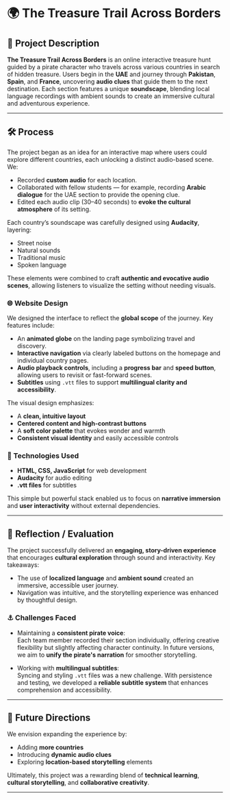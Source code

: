 # 🌍 The Treasure Trail Across Borders

## 📜 Project Description

**The Treasure Trail Across Borders** is an online interactive treasure hunt guided by a pirate character who travels across various countries in search of hidden treasure. Users begin in the **UAE** and journey through **Pakistan**, **Spain**, and **France**, uncovering **audio clues** that guide them to the next destination. Each section features a unique **soundscape**, blending local language recordings with ambient sounds to create an immersive cultural and adventurous experience.

---

## 🛠️ Process

The project began as an idea for an interactive map where users could explore different countries, each unlocking a distinct audio-based scene. We:

- Recorded **custom audio** for each location.
- Collaborated with fellow students — for example, recording **Arabic dialogue** for the UAE section to provide the opening clue.
- Edited each audio clip (30–40 seconds) to **evoke the cultural atmosphere** of its setting.

Each country’s soundscape was carefully designed using **Audacity**, layering:

- Street noise  
- Natural sounds  
- Traditional music  
- Spoken language

These elements were combined to craft **authentic and evocative audio scenes**, allowing listeners to visualize the setting without needing visuals.

### 🌐 Website Design

We designed the interface to reflect the **global scope** of the journey. Key features include:

- An **animated globe** on the landing page symbolizing travel and discovery.
- **Interactive navigation** via clearly labeled buttons on the homepage and individual country pages.
- **Audio playback controls**, including a **progress bar** and **speed button**, allowing users to revisit or fast-forward scenes.
- **Subtitles** using `.vtt` files to support **multilingual clarity and accessibility**.

The visual design emphasizes:

- A **clean, intuitive layout**  
- **Centered content and high-contrast buttons**  
- A **soft color palette** that evokes wonder and warmth  
- **Consistent visual identity** and easily accessible controls  

### 🧰 Technologies Used

- **HTML, CSS, JavaScript** for web development  
- **Audacity** for audio editing  
- **.vtt files** for subtitles

This simple but powerful stack enabled us to focus on **narrative immersion** and **user interactivity** without external dependencies.

---

## 🧭 Reflection / Evaluation

The project successfully delivered an **engaging, story-driven experience** that encourages **cultural exploration** through sound and interactivity. Key takeaways:

- The use of **localized language** and **ambient sound** created an immersive, accessible user journey.
- Navigation was intuitive, and the storytelling experience was enhanced by thoughtful design.

### ⚓ Challenges Faced

- Maintaining a **consistent pirate voice**:  
  Each team member recorded their section individually, offering creative flexibility but slightly affecting character continuity. In future versions, we aim to **unify the pirate's narration** for smoother storytelling.

- Working with **multilingual subtitles**:  
  Syncing and styling `.vtt` files was a new challenge. With persistence and testing, we developed a **reliable subtitle system** that enhances comprehension and accessibility.

---

## 🚀 Future Directions

We envision expanding the experience by:

- Adding **more countries**  
- Introducing **dynamic audio clues**  
- Exploring **location-based storytelling** elements

Ultimately, this project was a rewarding blend of **technical learning**, **cultural storytelling**, and **collaborative creativity**.

---
